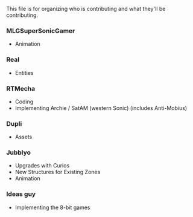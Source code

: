 This file is for organizing who is contributing and what they'll be contributing.

### MLGSuperSonicGamer
- Animation

### Real
- Entities

### RTMecha
- Coding
- Implementing Archie / SatAM (western Sonic) (includes Anti-Mobius)

### Dupli
- Assets

### Jubblyo
- Upgrades with Curios
- New Structures for Existing Zones
- Animation

### Ideas guy
- Implementing the 8-bit games
